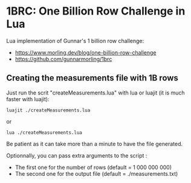 # 1BRC: One Billion Row Challenge in Lua

Lua implementation of Gunnar's 1 billion row challenge:
- https://www.morling.dev/blog/one-billion-row-challenge
- https://github.com/gunnarmorling/1brc

## Creating the measurements file with 1B rows

Just run the scrit "createMeasurements.lua" with lua or luajit (it is much faster with luajit):
```shell
luajit ./createMeasurements.lua
```
or
```shell
lua ./createMeasurements.lua
```

Be patient as it can take more than a minute to have the file generated.

Optionnally, you can pass extra arguments to the script :
- The first one for the number of rows (default = 1 000 000 000)
- The second one for the output file (default = ./measurements.txt)
